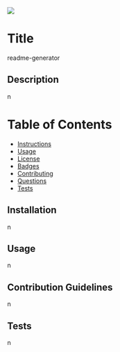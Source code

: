 
  <img src="https://img.shields.io/github/license/kelsey-schenk/readme-generator">

  # Title
  readme-generator

  ## Description
  n

  # Table of Contents

  * [Instructions](#instructions)
  * [Usage](#usage)
  * [License](#license)
  * [Badges](#badges)
  * [Contributing](#contribution)
  * [Questions](#questions)
  * [Tests](#test)



  ## Installation
  n

  ## Usage
  n

  ## Contribution Guidelines
  n

  ## Tests
  n
